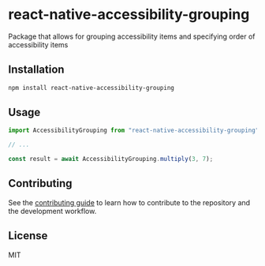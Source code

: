 # react-native-accessibility-grouping

Package that allows for grouping accessibility items and specifying order of accessibility items

## Installation

```sh
npm install react-native-accessibility-grouping
```

## Usage

```js
import AccessibilityGrouping from "react-native-accessibility-grouping";

// ...

const result = await AccessibilityGrouping.multiply(3, 7);
```

## Contributing

See the [contributing guide](CONTRIBUTING.md) to learn how to contribute to the repository and the development workflow.

## License

MIT
